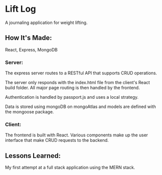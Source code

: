 # Lift Log
A journaling application for weight lifting.

## How It's Made:
React, Express, MongoDB

### Server:
The express server routes to a RESTful API that supports CRUD operations.

The server only responds with the index.html file from the client's React build folder. All major page routing is then handled by the frontend.

Authentication is handled by passport.js and uses a local strategy.

Data is stored using mongoDB on mongoAtlas and models are defined with the mongoose package.

### Client:
The frontend is built with React. Various components make up the user interface that make CRUD requests to the backend.

## Lessons Learned:
My first attempt at a full stack application using the MERN stack.